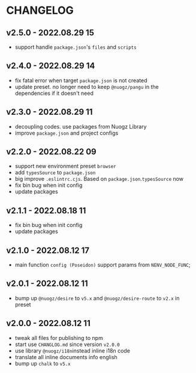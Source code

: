 # CHANGELOG

## v2.5.0 - 2022.08.29 15
* support handle `package.json`'s `files` and `scripts`


## v2.4.0 - 2022.08.29 14
* fix fatal error when target `package.json` is not created
* update preset. no longer need to keep `@nuogz/pangu` in the dependencies if it doesn't need


## v2.3.0 - 2022.08.29 11
* decoupling codes. use packages from Nuogz Library
* improve `package.json` and project configs


## v2.2.0 - 2022.08.22 09
* support new environment preset `browser`
* add `typesSource` to `package.json`
* big improve `.eslintrc.cjs`. Based on `package.json`.`typesSource` now
* fix bin bug when init config
* update packages


## v2.1.1 - 2022.08.18 11
* fix bin bug when init config
* update packages


## v2.1.0 - 2022.08.12 17
* main function `config (Poseidon)` support params from `NENV_NODE_FUNC`;


## v2.0.1 - 2022.08.12 11
* bump up `@nuogz/desire` to `v5.x` and `@nuogz/desire-route` to `v2.x` in preset


## v2.0.0 - 2022.08.12 11
* tweak all files for publishing to npm
* start use `CHANGLOG.md` since version `v2.0.0`
* use library `@nuogz/i18n`instead inline i18n code
* translate all inline documents info english
* bump up `chalk` to `v5.x`
